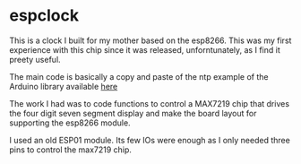 # espclock

This is a clock I built for my mother based on the esp8266.
This was my first experience with this chip since it was released, unforntunately, as I find it preety useful. 

The main code is basically a copy and paste of the ntp example of the Arduino library available [here](https://github.com/arduino-libraries/NTPClient)

The work I had was to code functions to control a MAX7219 chip that drives the four digit seven segment display and make the board layout for supporting the esp8266 module.

I used an old ESP01 module. Its few IOs were enough as I only needed three pins to control the max7219 chip.
